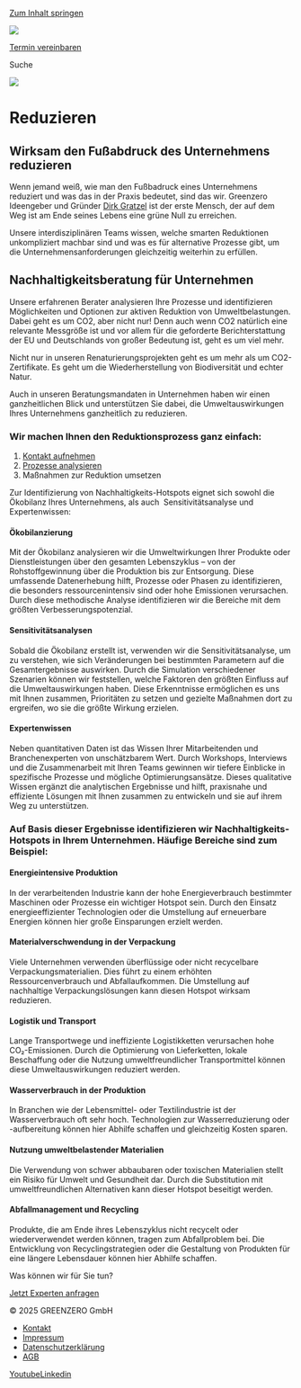 [Zum Inhalt springen](https://greenzero.eu/unsere-leistungen/reduzieren/#content)

[![](https://greenzero.eu/wp-content/uploads/cropped-greenzero-logo.png)](https://greenzero.eu/)

[Termin vereinbaren](https://greenzero.eu/kontakt/expertenanfrage/)

Suche

![](https://greenzero.eu/wp-content/uploads/greenzero_header-blumen-1024x576.jpg)

# Reduzieren

## Wirksam den Fußabdruck des Unternehmens reduzieren

Wenn jemand weiß, wie man den Fußbadruck eines Unternehmens reduziert und was das in der Praxis bedeutet, sind das wir. Greenzero Ideengeber und Gründer [Dirk Gratzel](https://greenzero.eu/ueber-uns/dirk-gratzel/) ist der erste Mensch, der auf dem Weg ist am Ende seines Lebens eine grüne Null zu erreichen.

Unsere interdisziplinären Teams wissen, welche smarten Reduktionen unkompliziert machbar sind und was es für alternative Prozesse gibt, um die Unternehmensanforderungen gleichzeitig weiterhin zu erfüllen.

## Nachhaltigkeits­beratung für Unternehmen

Unsere erfahrenen Berater analysieren Ihre Prozesse und identifizieren Möglichkeiten und Optionen zur aktiven Reduktion von Umweltbelastungen. Dabei geht es um CO2, aber nicht nur! Denn auch wenn CO2 natürlich eine relevante Messgröße ist und vor allem für die geforderte Berichterstattung der EU und Deutschlands von großer Bedeutung ist, geht es um viel mehr.

Nicht nur in unseren Renaturierungsprojekten geht es um mehr als um CO2-Zertifikate. Es geht um die Wiederherstellung von Biodiversität und echter Natur.

Auch in unseren Beratungsmandaten in Unternehmen haben wir einen ganzheitlichen Blick und unterstützen Sie dabei, die Umweltauswirkungen Ihres Unternehmens ganzheitlich zu reduzieren.

### Wir machen Ihnen den Reduktionsprozess ganz einfach:

1. [Kontakt aufnehmen](https://greenzero.eu/kontakt/)
2. [Prozesse analysieren](https://greenzero.eu/unsere-leistungen/analysieren/)
3. Maßnahmen zur Reduktion umsetzen

Zur Identifizierung von Nachhaltigkeits-Hotspots eignet sich sowohl die Ökobilanz Ihres Unternehmens, als auch  Sensitivitätsanalyse und Expertenwissen:

#### Ökobilanzierung

Mit der Ökobilanz analysieren wir die Umweltwirkungen Ihrer Produkte oder Dienstleistungen über den gesamten Lebenszyklus – von der Rohstoffgewinnung über die Produktion bis zur Entsorgung. Diese umfassende Datenerhebung hilft, Prozesse oder Phasen zu identifizieren, die besonders ressourcenintensiv sind oder hohe Emissionen verursachen. Durch diese methodische Analyse identifizieren wir die Bereiche mit dem größten Verbesserungspotenzial.

#### Sensitivitätsanalysen

Sobald die Ökobilanz erstellt ist, verwenden wir die Sensitivitätsanalyse, um zu verstehen, wie sich Veränderungen bei bestimmten Parametern auf die Gesamtergebnisse auswirken. Durch die Simulation verschiedener Szenarien können wir feststellen, welche Faktoren den größten Einfluss auf die Umweltauswirkungen haben. Diese Erkenntnisse ermöglichen es uns mit Ihnen zusammen, Prioritäten zu setzen und gezielte Maßnahmen dort zu ergreifen, wo sie die größte Wirkung erzielen.

#### Expertenwissen

Neben quantitativen Daten ist das Wissen Ihrer Mitarbeitenden und Branchenexperten von unschätzbarem Wert. Durch Workshops, Interviews und die Zusammenarbeit mit Ihren Teams gewinnen wir tiefere Einblicke in spezifische Prozesse und mögliche Optimierungsansätze. Dieses qualitative Wissen ergänzt die analytischen Ergebnisse und hilft, praxisnahe und effiziente Lösungen mit Ihnen zusammen zu entwickeln und sie auf ihrem Weg zu unterstützen.

### Auf Basis dieser Ergebnisse identifizieren wir Nachhaltigkeits-Hotspots in Ihrem Unternehmen.  Häufige Bereiche sind zum Beispiel:

#### Energieintensive Produktion

In der verarbeitenden Industrie kann der hohe Energieverbrauch bestimmter Maschinen oder Prozesse ein wichtiger Hotspot sein. Durch den Einsatz energieeffizienter Technologien oder die Umstellung auf erneuerbare Energien können hier große Einsparungen erzielt werden.

#### Material­verschwendung in der Verpackung

Viele Unternehmen verwenden überflüssige oder nicht recycelbare Verpackungsmaterialien. Dies führt zu einem erhöhten Ressourcenverbrauch und Abfallaufkommen. Die Umstellung auf nachhaltige Verpackungslösungen kann diesen Hotspot wirksam reduzieren.

#### Logistik und Transport

Lange Transportwege und ineffiziente Logistikketten verursachen hohe CO₂-Emissionen. Durch die Optimierung von Lieferketten, lokale Beschaffung oder die Nutzung umweltfreundlicher Transportmittel können diese Umweltauswirkungen reduziert werden.

#### Wasserverbrauch in der Produktion

In Branchen wie der Lebensmittel- oder Textilindustrie ist der Wasserverbrauch oft sehr hoch. Technologien zur Wasserreduzierung oder -aufbereitung können hier Abhilfe schaffen und gleichzeitig Kosten sparen.

#### Nutzung umweltbelastender Materialien

Die Verwendung von schwer abbaubaren oder toxischen Materialien stellt ein Risiko für Umwelt und Gesundheit dar. Durch die Substitution mit umweltfreundlichen Alternativen kann dieser Hotspot beseitigt werden.

#### Abfallmanagement und Recycling

Produkte, die am Ende ihres Lebenszyklus nicht recycelt oder wiederverwendet werden können, tragen zum Abfallproblem bei. Die Entwicklung von Recyclingstrategien oder die Gestaltung von Produkten für eine längere Lebensdauer können hier Abhilfe schaffen.

Was können wir für Sie tun?

[Jetzt Experten anfragen](https://greenzero.eu/kontakt/expertenanfrage/)

© 2025 GREENZERO GmbH

- [Kontakt](https://greenzero.eu/kontakt/)
- [Impressum](https://greenzero.eu/seitenimpressum/)
- [Datenschutzerklärung](https://greenzero.eu/datenschutzerklaerung/)
- [AGB](https://greenzero.eu/agb/)

[Youtube](https://www.youtube.com/channel/UCRbVo-DQlcojOhjaiGpAeyA)[Linkedin](https://www.linkedin.com/company/greenzero-nachhaltigkeitsberatung/mycompany/)